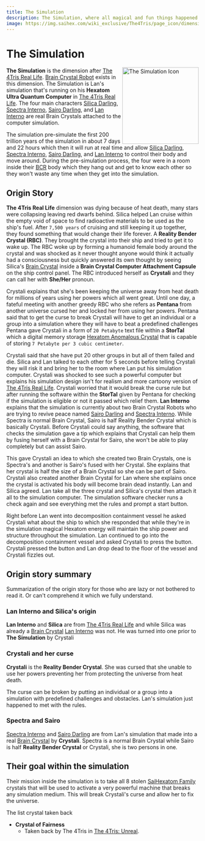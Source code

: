 ```yaml
---
title: The Simulation
description: The Simulation, where all magical and fun things happened.
image: https://img.saihex.com/wiki_exclusive/The4Tris/page_icon/dimensions/the_simulation/the_simulation_v2.svg
---
```

# The Simulation
<img alt="The Simulation Icon" align="right" width="200" src="https://img.saihex.com/wiki_exclusive/The4Tris/page_icon/dimensions/the_simulation/the_simulation_v2.svg">

**The Simulation** is the dimension after [The 4Tris Real Life](../Dimensions/real_life). [Brain Crystal Robot](../logic/Brain_Crystal#brain-crystal-robot) exists in this dimension. The Simulation is Lan's simulation that's running on his **Hexatom Ultra Quantum Computer** in [The 4Tris Real Life](../Dimensions/real_life). The four main characters [Silica Darling](../Characters/Silica), [Spectra Interno](../Characters/Spectra), [Sairo Darling](../Characters/Sairo), and [Lan Interno](../Characters/Lan_Interno) are real Brain Crystals attached to the computer simulation.

The simulation pre-simulate the first 200 trillion years of the simulation in about 7 days and 22 hours which then it will run at real time and allow [Silica Darling](../Characters/Silica), [Spectra Interno](../Characters/Spectra), [Sairo Darling](../Characters/Sairo), and [Lan Interno](../Characters/Lan_Interno) to control their body and move around. During the pre-simulation process, the four were in a room inside their [BCR](../logic/Brain_Crystal#brain-crystal-robot) body which they hang out and get to know each other so they won't waste any time when they get into the simulation.

## Origin Story
**The 4Tris Real Life** dimension was dying because of heat death, many stars were collapsing leaving red dwarfs behind. Silica helped Lan cruise within the empty void of space to find radioactive materials to be used as the ship's fuel. After `7,500 years` of cruising and still keeping it up together, they found something that would change their life forever. A **Reality Bender Crystal (RBC)**. They brought the crystal into their ship and tried to get it to wake up. The RBC woke up by forming a humanoid female body around the crystal and was shocked as it never thought anyone would think it actually had a consciousness but quickly answered its own thought by seeing Silica's [Brain Crystal](../logic/Brain_Crystal) inside a **Brain Crystal Computer Attachment Capsule** on the ship control panel. The RBC introduced herself as **Crystali** and they can call her with **She/Her** pronoun.

Crystali explains that she's been keeping the universe away from heat death for millions of years using her powers which all went great. Until one day, a fateful meeting with another greedy RBC who she refers as **Pentana** from another universe cursed her and locked her from using her powers. Pentana said that to get the curse to break Crystali will have to get an individual or a group into a simulation where they will have to beat a predefined challenges Pentana gave Crystali in a form of `20 Petabyte` text file within a **StorTal** which a digital memory storage [Hexatom Anomalous Crystal](../logic/Hexatom) that is capable of storing `7 Petabyte per 3 cubic centimeter`.

Crystali said that she have put 20 other groups in but all of them failed and die. Silica and Lan talked to each other for 5 seconds before telling Crystali they will risk it and bring her to the room where Lan put his simulation computer. Crystali was shocked to see such a powerful computer but explains his simulation design isn't for realism and more cartoony version of [The 4Tris Real Life](../Dimensions/real_life). Crystali worried that it would break the curse rule but after running the software within the **StorTal** given by Pentana for checking if the simulation is eligible or not it passed which relief them. **Lan Interno** explains that the simulation is currently about two Brain Crystal Robots who are trying to revive peace named [Sairo Darling](../Characters/Sairo) and [Spectra Interno](../Characters/Spectra). While Spectra is normal Brain Crystal, Sairo is half Reality Bender Crystal which is basically Crystali. Before Crystali could say anything, the software that checks the simulation gave a tip which explains that Crystali can help them by fusing herself with a Brain Crystal for Sairo, she won't be able to play completely but can assist Sairo.

This gave Crystali an idea to which she created two Brain Crystals, one is Spectra's and another is Sairo's fused with her Crystal. She explains that her crystal is half the size of a Brain Crystal so she can be part of Sairo. Crystali also created another Brain Crystal for Lan where she explains once the crystal is activated his body will become brain dead instantly. Lan and Silica agreed. Lan take all the three crystal and Silica's crystal then attach it all to the simulation computer. The simulation software checker runs a check again and see everything met the rules and prompt a start button.

Right before Lan went into decomposition containment vessel he asked Crystali what about the ship to which she responded that while they're in the simulation magical Hexatom energy will maintain the ship power and structure throughout the simulation. Lan continued to go into the decomposition containment vessel and asked Crystali to press the button. Crystali pressed the button and Lan drop dead to the floor of the vessel and Crystali fizzles out.

## Origin story summary
Summarization of the origin story for those who are lazy or not bothered to read it. Or can't comprehend it which we fully understand.

### Lan Interno and Silica's origin
**Lan Interno** and **Silica** are from [The 4Tris Real Life](../Dimensions/real_life) and while Silica was already a [Brain Crystal](../logic/Brain_Crystal) [Lan Interno](../Characters/Lan_Interno) was not. He was turned into one prior to **The Simulation** by Crystali

### Crystali and her curse
**Crystali** is the **Reality Bender Crystal**. She was cursed that she unable to use her powers preventing her from protecting the universe from heat death.

The curse can be broken by putting an individual or a group into a simulation with predefined challenges and obstacles. Lan's simulation just happened to met with the rules.

### Spectra and Sairo
[Spectra Interno](../Characters/Spectra) and [Sairo Darling](../Characters/Sairo) are from Lan's simulation that made into a real [Brain Crystal](../logic/Brain_Crystal) by **Crystali**. Spectra is a normal Brain Crystal while Sairo is half **Reality Bender Crystal** or Crystali, she is two persons in one.

## Their goal within the simulation
Their mission inside the simulation is to take all 8 stolen [SaiHexatom Family](../logic/Hexatom#saihexatom-family) crystals that will be used to activate a very powerful machine that breaks any simulation medium. This will break Crystali's curse and allow her to fix the universe.

The list crystal taken back
- **Crystal of Fairness**
  - Taken back by The 4Tris in [The 4Tris: Unreal](../official_contents/The4Tris_Unreal#their-mission).